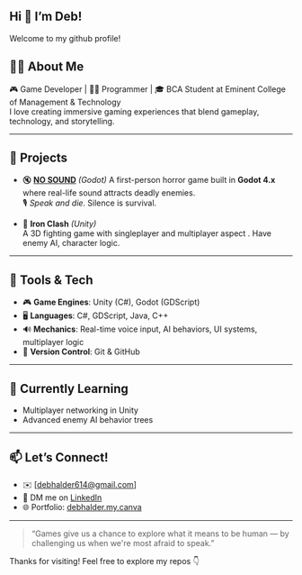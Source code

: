 ## Hi 👋  I’m Deb!

Welcome to my github profile!

## 🧍‍♂️ About Me

🎮 Game Developer | 👨‍💻 Programmer | 🎓 BCA Student at Eminent College of Management & Technology  
I love creating immersive gaming experiences that blend gameplay, technology, and storytelling.

---

## 💼 Projects

- 🔇 **[NO SOUND](https://github.com/DebAkuma/No-sound)**  *(Godot)* 
  A first-person horror game built in **Godot 4.x** where real-life sound attracts deadly enemies.  
  🎙️ *Speak and die.* Silence is survival.

- 🥋 **Iron Clash** *(Unity)*  
  A 3D fighting game with singleplayer and multiplayer aspect . Have enemy AI, character logic.  

---

## 🔧 Tools & Tech

- 🎮 **Game Engines**: Unity (C#), Godot (GDScript)
- 🖥️ **Languages**: C#, GDScript, Java, C++
- 🔊 **Mechanics**: Real-time voice input, AI behaviors, UI systems, multiplayer logic
- 🔄 **Version Control**: Git & GitHub

---

## 🌱 Currently Learning

- Multiplayer networking in Unity  
- Advanced enemy AI behavior trees  

---

## 📫 Let’s Connect!

- ✉️ [debhalder614@gmail.com]
- 💬 DM me on [LinkedIn](https://www.linkedin.com/in/debhalder/)
- 🌐 Portfolio: [debhalder.my.canva](https://debhalder.my.canva.site/)

---

> “Games give us a chance to explore what it means to be human — by challenging us when we're most afraid to speak.”

Thanks for visiting! Feel free to explore my repos 👇
